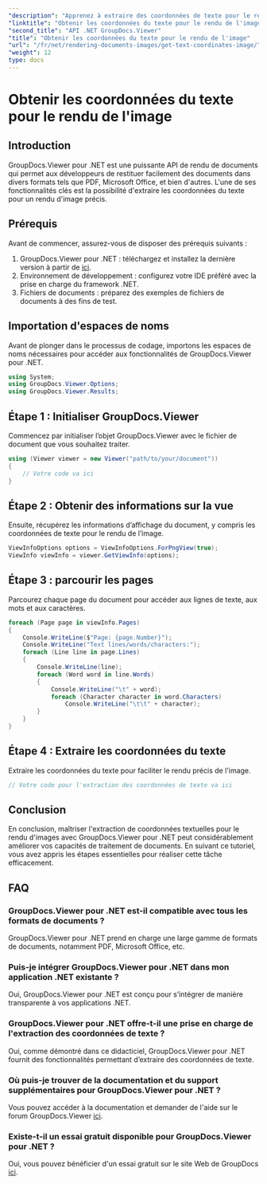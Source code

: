 ```yaml
---
"description": "Apprenez à extraire des coordonnées de texte pour le rendu d'images avec GroupDocs.Viewer pour .NET. Améliorez facilement vos capacités de traitement de documents."
"linktitle": "Obtenir les coordonnées du texte pour le rendu de l'image"
"second_title": "API .NET GroupDocs.Viewer"
"title": "Obtenir les coordonnées du texte pour le rendu de l'image"
"url": "/fr/net/rendering-documents-images/get-text-coordinates-image/"
"weight": 12
type: docs
---
```

# Obtenir les coordonnées du texte pour le rendu de l'image

## Introduction
GroupDocs.Viewer pour .NET est une puissante API de rendu de documents qui permet aux développeurs de restituer facilement des documents dans divers formats tels que PDF, Microsoft Office, et bien d'autres. L'une de ses fonctionnalités clés est la possibilité d'extraire les coordonnées du texte pour un rendu d'image précis.
## Prérequis
Avant de commencer, assurez-vous de disposer des prérequis suivants :
1. GroupDocs.Viewer pour .NET : téléchargez et installez la dernière version à partir de [ici](https://releases.groupdocs.com/viewer/net/).
2. Environnement de développement : configurez votre IDE préféré avec la prise en charge du framework .NET.
3. Fichiers de documents : préparez des exemples de fichiers de documents à des fins de test.

## Importation d'espaces de noms
Avant de plonger dans le processus de codage, importons les espaces de noms nécessaires pour accéder aux fonctionnalités de GroupDocs.Viewer pour .NET.
```csharp
using System;
using GroupDocs.Viewer.Options;
using GroupDocs.Viewer.Results;
```
## Étape 1 : Initialiser GroupDocs.Viewer
Commencez par initialiser l’objet GroupDocs.Viewer avec le fichier de document que vous souhaitez traiter.
```csharp
using (Viewer viewer = new Viewer("path/to/your/document"))
{
    // Votre code va ici
}
```
## Étape 2 : Obtenir des informations sur la vue
Ensuite, récupérez les informations d’affichage du document, y compris les coordonnées de texte pour le rendu de l’image.
```csharp
ViewInfoOptions options = ViewInfoOptions.ForPngView(true);
ViewInfo viewInfo = viewer.GetViewInfo(options);
```
## Étape 3 : parcourir les pages
Parcourez chaque page du document pour accéder aux lignes de texte, aux mots et aux caractères.
```csharp
foreach (Page page in viewInfo.Pages)
{
    Console.WriteLine($"Page: {page.Number}");
    Console.WriteLine("Text lines/words/characters:");
    foreach (Line line in page.Lines)
    {
        Console.WriteLine(line);
        foreach (Word word in line.Words)
        {
            Console.WriteLine("\t" + word);
            foreach (Character character in word.Characters)
                Console.WriteLine("\t\t" + character);
        }
    }
}
```
## Étape 4 : Extraire les coordonnées du texte
Extraire les coordonnées du texte pour faciliter le rendu précis de l'image.
```csharp
// Votre code pour l'extraction des coordonnées de texte va ici
```

## Conclusion
En conclusion, maîtriser l'extraction de coordonnées textuelles pour le rendu d'images avec GroupDocs.Viewer pour .NET peut considérablement améliorer vos capacités de traitement de documents. En suivant ce tutoriel, vous avez appris les étapes essentielles pour réaliser cette tâche efficacement.
## FAQ
### GroupDocs.Viewer pour .NET est-il compatible avec tous les formats de documents ?
GroupDocs.Viewer pour .NET prend en charge une large gamme de formats de documents, notamment PDF, Microsoft Office, etc.
### Puis-je intégrer GroupDocs.Viewer pour .NET dans mon application .NET existante ?
Oui, GroupDocs.Viewer pour .NET est conçu pour s’intégrer de manière transparente à vos applications .NET.
### GroupDocs.Viewer pour .NET offre-t-il une prise en charge de l'extraction des coordonnées de texte ?
Oui, comme démontré dans ce didacticiel, GroupDocs.Viewer pour .NET fournit des fonctionnalités permettant d’extraire des coordonnées de texte.
### Où puis-je trouver de la documentation et du support supplémentaires pour GroupDocs.Viewer pour .NET ?
Vous pouvez accéder à la documentation et demander de l'aide sur le forum GroupDocs.Viewer [ici](https://forum.groupdocs.com/c/viewer/9).
### Existe-t-il un essai gratuit disponible pour GroupDocs.Viewer pour .NET ?
Oui, vous pouvez bénéficier d'un essai gratuit sur le site Web de GroupDocs [ici](https://releases.groupdocs.com/).
